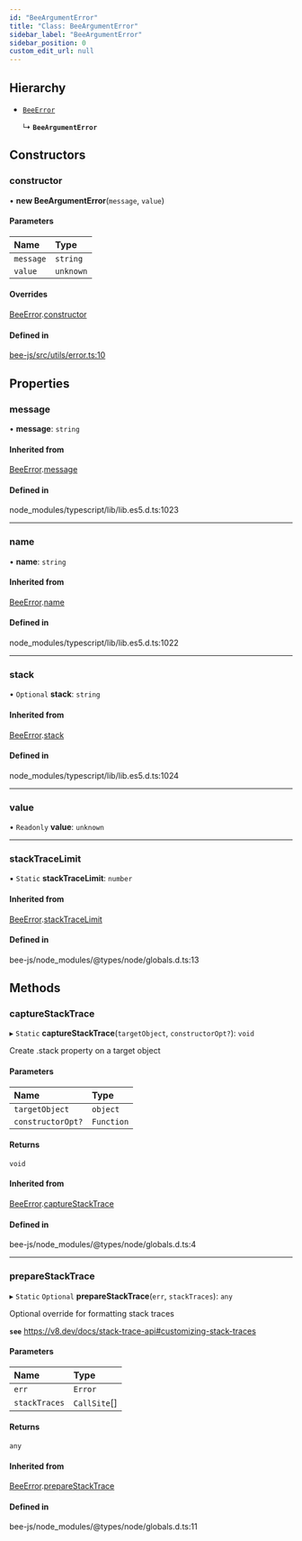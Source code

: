 ```yaml
---
id: "BeeArgumentError"
title: "Class: BeeArgumentError"
sidebar_label: "BeeArgumentError"
sidebar_position: 0
custom_edit_url: null
---
```


## Hierarchy

- [`BeeError`](BeeError.md)

  ↳ **`BeeArgumentError`**

## Constructors

### constructor

• **new BeeArgumentError**(`message`, `value`)

#### Parameters

| Name | Type |
| :------ | :------ |
| `message` | `string` |
| `value` | `unknown` |

#### Overrides

[BeeError](BeeError.md).[constructor](BeeError.md#constructor)

#### Defined in

[bee-js/src/utils/error.ts:10](https://github.com/ethersphere/bee-js/blob/2c8b9d1/src/utils/error.ts#L10)

## Properties

### message

• **message**: `string`

#### Inherited from

[BeeError](BeeError.md).[message](BeeError.md#message)

#### Defined in

node_modules/typescript/lib/lib.es5.d.ts:1023

___

### name

• **name**: `string`

#### Inherited from

[BeeError](BeeError.md).[name](BeeError.md#name)

#### Defined in

node_modules/typescript/lib/lib.es5.d.ts:1022

___

### stack

• `Optional` **stack**: `string`

#### Inherited from

[BeeError](BeeError.md).[stack](BeeError.md#stack)

#### Defined in

node_modules/typescript/lib/lib.es5.d.ts:1024

___

### value

• `Readonly` **value**: `unknown`

___

### stackTraceLimit

▪ `Static` **stackTraceLimit**: `number`

#### Inherited from

[BeeError](BeeError.md).[stackTraceLimit](BeeError.md#stacktracelimit)

#### Defined in

bee-js/node_modules/@types/node/globals.d.ts:13

## Methods

### captureStackTrace

▸ `Static` **captureStackTrace**(`targetObject`, `constructorOpt?`): `void`

Create .stack property on a target object

#### Parameters

| Name | Type |
| :------ | :------ |
| `targetObject` | `object` |
| `constructorOpt?` | `Function` |

#### Returns

`void`

#### Inherited from

[BeeError](BeeError.md).[captureStackTrace](BeeError.md#capturestacktrace)

#### Defined in

bee-js/node_modules/@types/node/globals.d.ts:4

___

### prepareStackTrace

▸ `Static` `Optional` **prepareStackTrace**(`err`, `stackTraces`): `any`

Optional override for formatting stack traces

**`see`** https://v8.dev/docs/stack-trace-api#customizing-stack-traces

#### Parameters

| Name | Type |
| :------ | :------ |
| `err` | `Error` |
| `stackTraces` | `CallSite`[] |

#### Returns

`any`

#### Inherited from

[BeeError](BeeError.md).[prepareStackTrace](BeeError.md#preparestacktrace)

#### Defined in

bee-js/node_modules/@types/node/globals.d.ts:11
